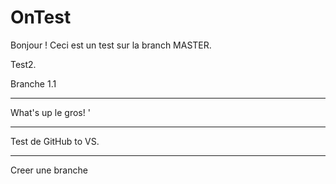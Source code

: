 # OnTest

Bonjour ! Ceci est un test sur la branch MASTER.

Test2.

Branche 1.1
_______________________________________________

What's up le gros! '

_______________________________________________

Test de GitHub to VS.

________________________
Creer une branche
